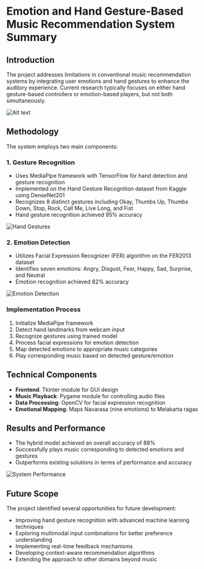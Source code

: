 # Emotion and Hand Gesture-Based Music Recommendation System Summary


## Introduction 

The project addresses limitations in conventional music recommendation systems by integrating user emotions and hand gestures to enhance the auditory experience. Current research typically focuses on either hand gesture-based controllers or emotion-based players, but not both simultaneously.

![Alt text](https://miro.medium.com/v2/resize:fit:1100/format:webp/0*fmPvIJPQjCz7i-77.jpg)

## Methodology

The system employs two main components:

### 1. Gesture Recognition
- Uses MediaPipe framework with TensorFlow for hand detection and gesture recognition
- Implemented on the Hand Gesture Recognition dataset from Kaggle using DenseNet201
- Recognizes 8 distinct gestures including Okay, Thumbs Up, Thumbs Down, Stop, Rock, Call Me, Live Long, and Fist
- Hand gesture recognition achieved 95% accuracy

![Hand Gestures](https://www.researchgate.net/publication/349867376/figure/fig4/AS:998399808385032@1615223598536/Examples-of-hand-gesture-used-in-recognition.png)

### 2. Emotion Detection
- Utilizes Facial Expression Recognizer (FER) algorithm on the FER2013 dataset
- Identifies seven emotions: Angry, Disgust, Fear, Happy, Sad, Surprise, and Neutral
- Emotion recognition achieved 82% accuracy

![Emotion Detection](https://miro.medium.com/v2/resize:fit:1400/1*YpZEgcKuTUdYQMz0HZpAIA.png)

### Implementation Process
1. Initialize MediaPipe framework
2. Detect hand landmarks from webcam input
3. Recognize gestures using trained model
4. Process facial expressions for emotion detection
5. Map detected emotions to appropriate music categories
6. Play corresponding music based on detected gesture/emotion

## Technical Components

- **Frontend**: Tkinter module for GUI design
- **Music Playback**: Pygame module for controlling audio files
- **Data Processing**: OpenCV for facial expression recognition
- **Emotional Mapping**: Maps Navarasa (nine emotions) to Melakarta ragas

## Results and Performance

- The hybrid model achieved an overall accuracy of 88%
- Successfully plays music corresponding to detected emotions and gestures
- Outperforms existing solutions in terms of performance and accuracy

![System Performance](https://www.researchgate.net/publication/343089434/figure/fig3/AS:915744445222912@1595270598587/Confusion-matrix-of-emotions-classification-of-the-proposed-method.jpg)

## Future Scope

The project identified several opportunities for future development:
- Improving hand gesture recognition with advanced machine learning techniques
- Exploring multimodal input combinations for better preference understanding
- Implementing real-time feedback mechanisms
- Developing context-aware recommendation algorithms
- Extending the approach to other domains beyond music
